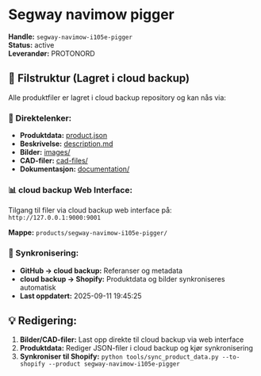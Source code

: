 # Segway navimow pigger

**Handle:** `segway-navimow-i105e-pigger`  
**Status:** active  
**Leverandør:** PROTONORD

## 📁 Filstruktur (Lagret i cloud backup)

Alle produktfiler er lagret i cloud backup repository og kan nås via:

### 🔗 Direktelenker:
- **Produktdata:** [product.json](http://127.0.0.1:9000/products/segway-navimow-i105e-pigger/product.json)
- **Beskrivelse:** [description.md](http://127.0.0.1:9000/products/segway-navimow-i105e-pigger/description.md)
- **Bilder:** [images/](http://127.0.0.1:9000/products/segway-navimow-i105e-pigger/images/)
- **CAD-filer:** [cad-files/](http://127.0.0.1:9000/products/segway-navimow-i105e-pigger/cad-files/)
- **Dokumentasjon:** [documentation/](http://127.0.0.1:9000/products/segway-navimow-i105e-pigger/documentation/)

### 📊 cloud backup Web Interface:
Tilgang til filer via cloud backup web interface på:
`http://127.0.0.1:9000:9001`

**Mappe:** `products/segway-navimow-i105e-pigger/`

### 🔄 Synkronisering:
- **GitHub → cloud backup:** Referanser og metadata
- **cloud backup → Shopify:** Produktdata og bilder synkroniseres automatisk
- **Last oppdatert:** 2025-09-11 19:45:25

## 💡 Redigering:
1. **Bilder/CAD-filer:** Last opp direkte til cloud backup via web interface
2. **Produktdata:** Rediger JSON-filer i cloud backup og kjør synkronisering
3. **Synkroniser til Shopify:** `python tools/sync_product_data.py --to-shopify --product segway-navimow-i105e-pigger`
